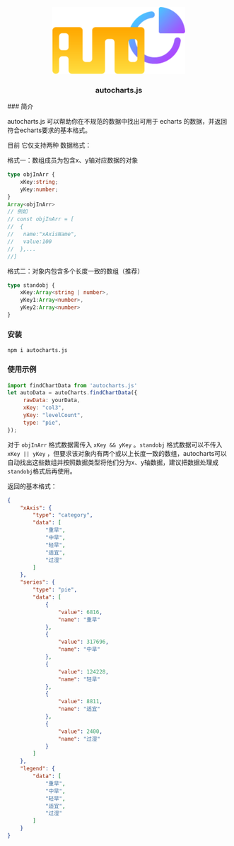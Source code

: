<p align="center">
  <a target="_blank" href="https://jshub.cn/">
  <img alt="autoCharts" src="https://raw.githubusercontent.com/LarryZhu-dev/autocharts.js/master/autoCharts.png" width="300">
  </a>
</p>

<p align="center">
  <h3 align="center">autocharts.js</h3>
</p>
### 简介

autocharts.js 可以帮助你在不规范的数据中找出可用于 echarts 的数据，并返回符合echarts要求的基本格式。

目前 它仅支持两种 数据格式：

格式一：数组成员为包含x、y轴对应数据的对象

```typescript
type objInArr {
	xKey:string;
	yKey:number;
}
Array<objInArr>
// 例如
// const objInArr = [
//	{
//   name:"xAxisName",
//   value:100 
//	},...
//]
```

格式二：对象内包含多个长度一致的数组（推荐）

```typescript
type standobj {
	xKey:Array<string | number>,
	yKey1:Array<number>,
	yKey2:Array<number>
}
```

### 安装

```shell
npm i autocharts.js
```

### 使用示例

```js
import findChartData from 'autocharts.js'
let autoData = autoCharts.findChartData({
     rawData: yourData,
     xKey: "col3",
     yKey: "levelCount",
     type: "pie",
});
```

对于 `objInArr` 格式数据需传入 `xKey && yKey` 。`standobj` 格式数据可以不传入`xKey || yKey` ，但要求该对象内有两个或以上长度一致的数组，autocharts可以自动找出这些数组并按照数据类型将他们分为x、y轴数据，建议把数据处理成`standobj`格式后再使用。

返回的基本格式：

```json
{
    "xAxis": {
        "type": "category",
        "data": [
            "重旱",
            "中旱",
            "轻旱",
            "适宜",
            "过湿"
        ]
    },
    "series": {
        "type": "pie",
        "data": [
            {
                "value": 6816,
                "name": "重旱"
            },
            {
                "value": 317696,
                "name": "中旱"
            },
            {
                "value": 124228,
                "name": "轻旱"
            },
            {
                "value": 8811,
                "name": "适宜"
            },
            {
                "value": 2400,
                "name": "过湿"
            }
        ]
    },
    "legend": {
        "data": [
            "重旱",
            "中旱",
            "轻旱",
            "适宜",
            "过湿"
        ]
    }
}
```



